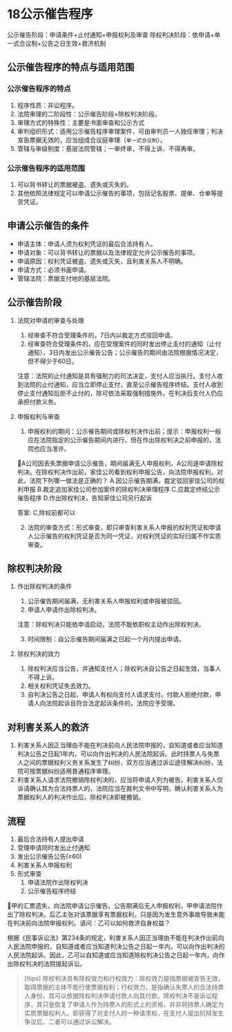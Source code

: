 # 18公示催告程序

公示催告阶段：申请条件+止付通知+申报权利及审查
除权判决阶段：依申请+单一式合议制+公告之日生效+救济机制

## 公示催告程序的特点与适用范围

### 公示催告程序的特点

1. 程序性质：非讼程序。
2. 法院审理的二阶段性：公示催告阶段+除权判决阶段。
3. 审理方式的特殊性：主要是书面审查和公示方式
4. 审判组织形式：适用公示催告程序审理案件，可由审判员一人独任审理；判决宣告票据无效的，应当组成合议庭审理（`单一式合议制`）。
5. 管辖与审级制度：基层法院管辖；一审终审，不得上诉、不得再审。


### 公示催告程序的适用范围

1. 可以背书转让的票据被盗、遗失或灭失的。
2. 其他依照法律规定可以申请公示催告的事项，包括记名股票、提单、仓单等提货凭证。



## 申请公示催告的条件

- 申请主体：申请人须为权利凭证的最后合法持有人。
- 申请对象：可以背书转让的票据以及法律规定允许公示催告的事项。
- 申请原因：权利凭证被盗、遗失或灭失，且利害关系人不明确。
- 申请方式：必须书面申请。
- 管辖法院：票据支付地的基层法院。


## 公示催告阶段
1. 法院对申请的审查与处理

    1. 经审查不符合受理条件的，7日内以裁定方式驳回申请。
    1. 经审查符合受理条件的，应在受理案件的同时发出停止支付的通知（止付通知），3日内发出公示催告公告；公示催告的期间由法院根据情况决定，但不得少于60日。

    注意：法院的止付通知是具有强制力的司法决定，支付人应当执行。支付人收到法院的止付通知，应当立即停止支付，直至公示催告程序终结。支付人收到停止支付通知后拒不止付的，除可依法采取强制措施外，在判决后支付人仍应承担付款义务。

2. 申报权利与审查

    1. 申报权利的期间：公示催告期间或除权判决作出前；提示：申报权利一般应在法院指定的公示催告期间内进行，但在作出除权判决之前申报的，法院也应当准许。


    🍐A公司因丢失票据申请公示催告，期间届满无人申报权利，A公司遂申请除权判决。在除权判决作出前，家佳公司看到权利申报公告，向法院申报权利。对此，法院下列哪一做法是正确的？
    A.因公示催告期满，裁定驳回家佳公司的权利申报
    B.裁定追加家佳公司参加案件的除权判决审理程序
    C.应裁定终结公示催告程序
    D.作出除权判决，告知家佳公司另行起诉

    答案: C,除权前都可以

    2. 法院的审查方式：形式审查，即只审查利害关系人申报的权利凭证和申请人公示催告的权利凭证是否为同一凭证，对权利凭证的实际归属不作实质审查。



## 除权判决阶段

1. 作出除权判决的条件
    1. 公示催告期间届满，无利害关系人申报权利或申报被驳回。
    2. 申请人申请作出除权判决。

    注意：除权判决只能依申请启动，法院不能依职权主动作出除权判决。

    3. 时间限制：自公示催告期间届满之日起一个月内提出申请。

2. 除权判决的效力

    1. 除权判决应当公告，并通知支付人；除权判决自公告之日起生效，当事人不得上诉。
    2. 相关权利凭证失去效力。
    3. 自判决公告之日起，申请人有权向支付人请求支付。付款人拒绝付款，申请人向法院起诉且符合法定起诉条件的，法院应予受理。

## 对利害关系人的救济

1. 利害关系人因正当理由不能在判决前向人民法院申报的，自知道或者应当知道判决公告之日起1年内，可以向作出判决的人民法院起诉。此时持票人与失票人之间的票据权利义务关系发生了纠纷，双方应当通过诉讼途径解决纠纷，法院可按票据纠纷适用普通程序审理。
2. 利害关系人请求法院撤销除权判决的，应当将申请人列为被告。利害关系人仅诉请确认其为合法持票人的，法院应当在裁判文书中写明，确认利害关系人为票据权利人的判决作出后，除权判决即被撤销。


## 流程

1. 最后合法持有人提出申请
2. 受理申请同时发出止付通知
3. 发出公示催告公告(≥60)
4. 利害关系人申报权利
5. 形式审查
    1. 申请法院作出除权判决
    2. 公示催告程序终结



🍐甲的汇票遗失，向法院申请公示催告。公告期满后无人申报权利，甲申请法院作出了除权判决。后乙主张对该票据享有票据权利，只是因为发生意外事故导致未能在判决前向法院申报权利。请问：乙可以如何救济自身权益？

根据《民事诉讼法》第234条的规定，利害关系人因正当理由不能在判决作出前向人民法院申报的，自知道或者应当知道判决公告之日起一年内，可以向作出判决的人民法院起诉。因此，乙可以自知道或应当知道除权判决公告之日起一年内，向作出除权判决的法院提起诉讼。


> [!tips]
> 除权判决具有除权效力和行权效力：除权效力是指票据被宣告无效，取得票据的主体不能行使票据权利；行权效力，是指确认失票人的合法持票人身份，其可以依据除权判决申请付款人向其付款。除权判决不是诉讼程序，其只是恢复了申请人作为持票人的形式上的资格，并非将持票人确定为实质票据权利人。即获得了对支付人的一种请求权，在支付人提出抗辩发生争议后，二者可以通过诉讼解决。
